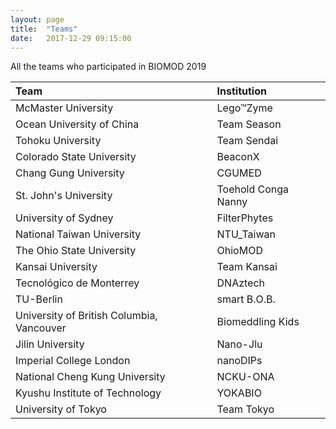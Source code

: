 ```yaml
---
layout: page
title:  "Teams"
date:   2017-12-29 09:15:00
---
```


All the teams who participated in BIOMOD 2019

Team|Institution
:-|:-
McMaster University|Lego&trade;Zyme
Ocean University of China|Team Season
Tohoku University|Team Sendai
Colorado State University|BeaconX
Chang Gung University|CGUMED
St. John's University|Toehold Conga Nanny
University of Sydney|FilterPhytes
National Taiwan University|NTU_Taiwan
The Ohio State University|OhioMOD
Kansai University|Team Kansai
Tecnológico de Monterrey|DNAztech
TU-Berlin|smart B.O.B.
University of British Columbia, Vancouver|Biomeddling Kids
Jilin University|Nano-Jlu
Imperial College London|nanoDIPs
National Cheng Kung University|NCKU-ONA
Kyushu Institute of Technology|YOKABIO
University of Tokyo|Team Tokyo
